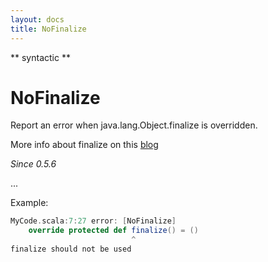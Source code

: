 ```yaml
---
layout: docs
title: NoFinalize
---
```


** syntactic **

# NoFinalize

Report an error when java.lang.Object.finalize is overridden.

More info about finalize on this [blog](https://dzone.com/articles/javas-finalizer-is-still-there)

_Since 0.5.6_

...

Example:

```scala
MyCode.scala:7:27 error: [NoFinalize]
    override protected def finalize() = ()
                           ^
finalize should not be used
```